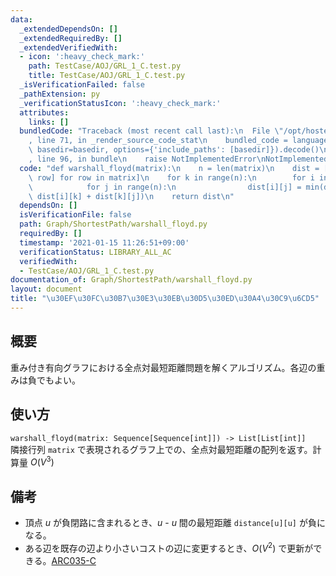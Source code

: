 ```yaml
---
data:
  _extendedDependsOn: []
  _extendedRequiredBy: []
  _extendedVerifiedWith:
  - icon: ':heavy_check_mark:'
    path: TestCase/AOJ/GRL_1_C.test.py
    title: TestCase/AOJ/GRL_1_C.test.py
  _isVerificationFailed: false
  _pathExtension: py
  _verificationStatusIcon: ':heavy_check_mark:'
  attributes:
    links: []
  bundledCode: "Traceback (most recent call last):\n  File \"/opt/hostedtoolcache/Python/3.10.4/x64/lib/python3.10/site-packages/onlinejudge_verify/documentation/build.py\"\
    , line 71, in _render_source_code_stat\n    bundled_code = language.bundle(stat.path,\
    \ basedir=basedir, options={'include_paths': [basedir]}).decode()\n  File \"/opt/hostedtoolcache/Python/3.10.4/x64/lib/python3.10/site-packages/onlinejudge_verify/languages/python.py\"\
    , line 96, in bundle\n    raise NotImplementedError\nNotImplementedError\n"
  code: "def warshall_floyd(matrix):\n    n = len(matrix)\n    dist = [[d for d in\
    \ row] for row in matrix]\n    for k in range(n):\n        for i in range(n):\n\
    \            for j in range(n):\n                dist[i][j] = min(dist[i][j],\
    \ dist[i][k] + dist[k][j])\n    return dist\n"
  dependsOn: []
  isVerificationFile: false
  path: Graph/ShortestPath/warshall_floyd.py
  requiredBy: []
  timestamp: '2021-01-15 11:26:51+09:00'
  verificationStatus: LIBRARY_ALL_AC
  verifiedWith:
  - TestCase/AOJ/GRL_1_C.test.py
documentation_of: Graph/ShortestPath/warshall_floyd.py
layout: document
title: "\u30EF\u30FC\u30B7\u30E3\u30EB\u30D5\u30ED\u30A4\u30C9\u6CD5"
---
```


## 概要
重み付き有向グラフにおける全点対最短距離問題を解くアルゴリズム。各辺の重みは負でもよい。

## 使い方
`warshall_floyd(matrix: Sequence[Sequence[int]]) -> List[List[int]]`  
隣接行列 `matrix` で表現されるグラフ上での、全点対最短距離の配列を返す。計算量 $O(V^3)$

## 備考
- 頂点 $u$ が負閉路に含まれるとき、$u$ - $u$ 間の最短距離 `distance[u][u]` が負になる。
- ある辺を既存の辺より小さいコストの辺に変更するとき、$O(V^2)$ で更新ができる。[ARC035-C](https://atcoder.jp/contests/arc035/tasks/arc035_c)
